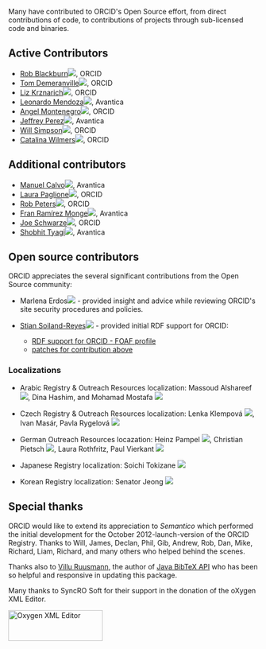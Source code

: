 Many have contributed to ORCID's Open Source effort, from direct contributions of code, to contributions of projects through sub-licensed code and binaries.

## Active Contributors
* [Rob Blackburn](https://github.com/dreamofaredbird)<a href="https://orcid.org/0000-0003-0187-9064" width="16" height="16" target="_blank"><img src="https://orcid.org/sites/default/files/images/orcid_16x16(1).gif" border="0"></a>, ORCID 
* [Tom Demeranville](https://github.com/TomDemeranville)<a href="https://orcid.org/0000-0003-0902-4386" width="16" height="16" target="_blank"><img src="https://orcid.org/sites/default/files/images/orcid_16x16(1).gif" border="0"></a>, ORCID 
* [Liz Krznarich](https://github.com/lizkrznarich)<a href="https://orcid.org/0000-0001-6622-4910" width="16" height="16" target="_blank"><img src="https://orcid.org/sites/default/files/images/orcid_16x16(1).gif" border="0"></a>, ORCID 
* [Leonardo Mendoza](https://github.com/leomendoza123)<a href="https://orcid.org/0000-0002-6914-8682" width="16" height="16" target="_blank"><img src="https://orcid.org/sites/default/files/images/orcid_16x16(1).gif" border="0"></a>, Avantica 
* [Angel Montenegro](https://github.com/amontenegro)<a href="https://orcid.org/0000-0002-7869-831X" width="16" height="16" target="_blank"><img src="https://orcid.org/sites/default/files/images/orcid_16x16(1).gif" border="0"></a>, ORCID 
* [Jeffrey Perez](https://github.com/jpeerz)<a href="https://orcid.org/0000-0002-1615-2928" width="16" height="16" target="_blank"><img src="https://orcid.org/sites/default/files/images/orcid_16x16(1).gif" border="0"></a>, Avantica 
* [Will Simpson](https://github.com/wjrsimpson)<a href="https://orcid.org/0000-0003-4654-1403" width="16" height="16" target="_blank"><img src="https://orcid.org/sites/default/files/images/orcid_16x16(1).gif" border="0"></a>, ORCID 
* [Catalina Wilmers](https://github.com/caoyler)<a href="https://orcid.org/0000-0002-1982-1816" width="16" height="16" target="_blank"><img src="https://orcid.org/sites/default/files/images/orcid_16x16(1).gif" border="0"></a>, ORCID 

## Additional contributors
* [Manuel Calvo](https://github.com/mjcalvo21)<a href="https://orcid.org/0000-0002-9982-7811" width="16" height="16" target="_blank"><img src="https://orcid.org/sites/default/files/images/orcid_16x16(1).gif" border="0"></a>, Avantica 
* [Laura Paglione](https://github.com/Laura-ORCID)<a href="https://orcid.org/0000-0003-3188-6273" width="16" height="16" target="_blank"><img src="https://orcid.org/sites/default/files/images/orcid_16x16(1).gif" border="0"></a>, ORCID 
* [Rob Peters](https://github.com/rcpeters)<a href="https://orcid.org/0000-0002-0036-9460" width="16" height="16" target="_blank"><img src="https://orcid.org/sites/default/files/images/orcid_16x16(1).gif" border="0"></a>, ORCID 
* [Fran Ramírez Monge](https://github.com/hexplus)<a href="https://orcid.org/0000-0002-3183-6594" width="16" height="16" target="_blank"><img src="https://orcid.org/sites/default/files/images/orcid_16x16(1).gif" border="0"></a>, Avantica 
* [Joe Schwarze](https://github.com/Jschwar)<a href="https://orcid.org/0000-0003-4895-6493" width="16" height="16" target="_blank"><img src="https://orcid.org/sites/default/files/images/orcid_16x16(1).gif" border="0"></a>, ORCID 
* [Shobhit Tyagi](https://github.com/nitw-shobhit)<a href="https://orcid.org/0000-0002-9961-7814" width="16" height="16" target="_blank"><img src="https://orcid.org/sites/default/files/images/orcid_16x16(1).gif" border="0"></a>, Avantica 

## Open source contributors
ORCID appreciates the several significant contributions from the Open Source community:

* Marlena Erdos<a href="https://orcid.org/0000-0003-2337-8252" width="16" height="16" target="_blank"><img src="https://orcid.org/sites/default/files/images/orcid_16x16(1).gif" border="0"></a> - provided insight and advice while reviewing ORCID's site security procedures and policies.

* [Stian Soiland-Reyes](https://github.com/stain)<a href="https://orcid.org/0000-0001-9842-9718" width="16" height="16" target="_blank"><img src="https://orcid.org/sites/default/files/images/orcid_16x16(1).gif" border="0"></a> - provided initial RDF support for ORCID:
    * [RDF support for ORCID - FOAF profile](https://github.com/ORCID/ORCID-Source/pull/235)
    * [patches for contribution above](https://github.com/ORCID/ORCID-Source/pull/656)

### Localizations

* Arabic Registry & Outreach Resources localization: Massoud Alshareef <a href="https://orcid.org/0000-0003-2277-2717" width="16" height="16" target="_blank"><img src="https://orcid.org/sites/default/files/images/orcid_16x16(1).gif" border="0"></a>, Dina Hashim, and Mohamad Mostafa <a href="https://orcid.org/0000-0003-0768-6642" width="16" height="16" target="_blank"><img src="https://orcid.org/sites/default/files/images/orcid_16x16(1).gif" border="0"></a>

* Czech Registry & Outreach Resources localization: Lenka Klempová <a href="https://orcid.org/0000-0002-8383-2536" width="16" height="16" target="_blank"><img src="https://orcid.org/sites/default/files/images/orcid_16x16(1).gif" border="0"></a>, Ivan Masár, Pavla Rygelová  <a href="https://orcid.org/0000-0001-7665-3276" width="16" height="16" target="_blank"><img src="https://orcid.org/sites/default/files/images/orcid_16x16(1).gif" border="0"></a>

* German Outreach Resources locazation:  Heinz Pampel <a href="https://orcid.org/0000-0003-3334-2771" width="16" height="16" target="_blank"><img src="https://orcid.org/sites/default/files/images/orcid_16x16(1).gif" border="0"></a>, Christian Pietsch <a href="https://orcid.org/0000-0001-8778-1273" width="16" height="16" target="_blank"><img src="https://orcid.org/sites/default/files/images/orcid_16x16(1).gif" border="0"></a>, Laura Rothfritz, Paul Vierkant <a href="https://orcid.org/0000-0003-4448-3844" width="16" height="16" target="_blank"><img src="https://orcid.org/sites/default/files/images/orcid_16x16(1).gif" border="0"></a>

* Japanese Registry localization: Soichi Tokizane <a href="https://orcid.org/0000-0003-1236-1930" width="16" height="16" target="_blank"><img src="https://orcid.org/sites/default/files/images/orcid_16x16(1).gif" border="0"></a>

* Korean Registry localization: Senator Jeong <a href="https://orcid.org/0000-0002-4004-3510" width="16" height="16" target="_blank"><img src="https://orcid.org/sites/default/files/images/orcid_16x16(1).gif" border="0"></a>



## Special thanks
ORCID would like to extend its appreciation to *Semantico* which performed the initial development for the October 2012-launch-version of the ORCID Registry. Thanks to Will, James, Declan, Phil, Gib, Andrew, Rob, Dan, Mike, Richard, Liam, Richard, and many others who helped behind the scenes.

Thanks also to [Villu Ruusmann](https://masterbranch.com/villu.ruusmann), the author of [Java BibTeX API](http://code.google.com/p/java-bibtex/) who has been so helpful and responsive in updating this package.

Many thanks to SyncRO Soft for their support in the donation of the oXygen XML Editor.

<a href="http://www.oxygenxml.com" title="Oxygen XML Editor"><img src="http://www.oxygenxml.com/img/resources/oxygen190x62.png" width="190" height="62" alt="Oxygen XML Editor" border="0"/></a> 
